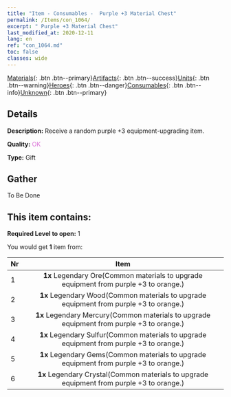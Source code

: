```yaml
---
title: "Item - Consumables -  Purple +3 Material Chest"
permalink: /Items/con_1064/
excerpt: " Purple +3 Material Chest"
last_modified_at: 2020-12-11
lang: en
ref: "con_1064.md"
toc: false
classes: wide
---
```

 [Materials](/Items/){: .btn .btn--primary}[Artifacts](/Items/Artifacts/){: .btn .btn--success}[Units](/Items/Units/){: .btn .btn--warning}[Heroes](/Items/Heroes/){: .btn .btn--danger}[Consumables](/Items/Consumables/){: .btn .btn--info}[Unknown](/Items/Unknown/){: .btn .btn--primary}

## Details
 **Description:** Receive a random purple +3 equipment-upgrading item.

 **Quality:** <span style="color: #DA70D6">OK</span>

 **Type:** Gift

## Gather

  To Be Done

## This item contains:

 **Required Level to open:** 1

 You would get **1** item  from:

  | Nr |      Item    |
  |:---|:------------:|
  | 1 |  **1x** Legendary Ore(Common materials to upgrade equipment from purple +3 to orange.) | 
  | 2 |  **1x** Legendary Wood(Common materials to upgrade equipment from purple +3 to orange.) | 
  | 3 |  **1x** Legendary Mercury(Common materials to upgrade equipment from purple +3 to orange.) | 
  | 4 |  **1x** Legendary Sulfur(Common materials to upgrade equipment from purple +3 to orange.) | 
  | 5 |  **1x** Legendary Gems(Common materials to upgrade equipment from purple +3 to orange.) | 
  | 6 |  **1x** Legendary Crystal(Common materials to upgrade equipment from purple +3 to orange.) | 
